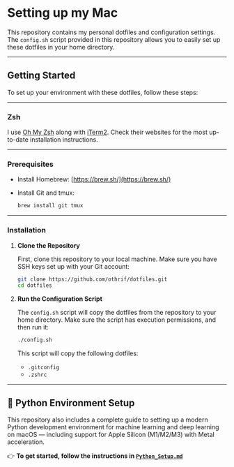 # Setting up my Mac

This repository contains my personal dotfiles and configuration settings. The `config.sh` script provided in this repository allows you to easily set up these dotfiles in your home directory.

---

## Getting Started

To set up your environment with these dotfiles, follow these steps:

---

### Zsh

I use [Oh My Zsh](https://ohmyz.sh/) along with [iTerm2](https://iterm2.com/). Check their websites for the most up-to-date installation instructions.

---

### Prerequisites

- Install Homebrew: [https://brew.sh/](https://brew.sh/)
- Install Git and tmux:

  ```bash
  brew install git tmux
  ```

---

### Installation

1. **Clone the Repository**

   First, clone this repository to your local machine. Make sure you have SSH keys set up with your Git account:

   ```bash
   git clone https://github.com/othrif/dotfiles.git
   cd dotfiles
   ```

2. **Run the Configuration Script**

   The `config.sh` script will copy the dotfiles from the repository to your home directory. Make sure the script has execution permissions, and then run it:

   ```bash
   ./config.sh
   ```

   This script will copy the following dotfiles:

   - `.gitconfig`
   - `.zshrc`

---

## 🐍 Python Environment Setup

This repository also includes a complete guide to setting up a modern Python development environment for machine learning and deep learning on macOS — including support for Apple Silicon (M1/M2/M3) with Metal acceleration.

👉 **To get started, follow the instructions in [`Python_Setup.md`](./Python_Setup.md)**
